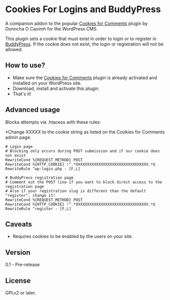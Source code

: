 Cookies For Logins and BuddyPress
=================================

A companion addon to the popular [Cookies for Comments](http://wordpress.org/plugins/cookies-for-comments/) plugin by Donncha O Caoimh for the WordPress CMS.

This plugin sets a cookie that must exist in order to login or to register in [BuddyPress](http://buddypress.org).  If the cookie does not exist, the login or registration will not be allowed.

How to use?
- 
* Make sure the [Cookies for Comments](http://wordpress.org/plugins/cookies-for-comments/) plugin is already activated and installed on your WordPress site.
* Download, install and activate this plugin.
* That's it!

Advanced usage
-
Blocka attempts via .htacess with these rules:

*Change XXXXX to the cookie string as listed on the Cookies for Comments admin page.

    # Login page
    # Blocking only occurs during POST submission and if our cookie does not exist
    RewriteCond %{REQUEST_METHOD} POST
    RewriteCond %{HTTP_COOKIE} !^.*XXXXXXXXXXXXXXXXXXXXXXXXXXXXXXXX.*$
    RewriteRule ^wp-login.php - [F,L]

    # BuddyPress registration page
    # Comment out the POST line if you want to block direct access to the registration page
    # Also if your registration slug is different than the default "register", change it!
    RewriteCond %{REQUEST_METHOD} POST
    RewriteCond %{HTTP_COOKIE} !^.*XXXXXXXXXXXXXXXXXXXXXXXXXXXXXXXX.*$
    RewriteRule ^register - [F,L]

Caveats
-
* Requires cookies to be enabled by the users on your site.


Version
-
0.1 - Pre-release


License
-
GPLv2 or later.
